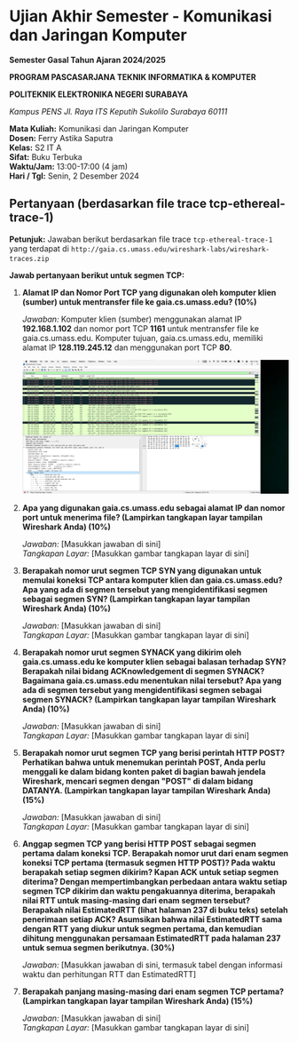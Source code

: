 # Ujian Akhir Semester - Komunikasi dan Jaringan Komputer  

**Semester Gasal Tahun Ajaran 2024/2025**  

**PROGRAM PASCASARJANA TEKNIK INFORMATIKA & KOMPUTER**  

**POLITEKNIK ELEKTRONIKA NEGERI SURABAYA**  

*Kampus PENS Jl. Raya ITS Keputih Sukolilo Surabaya 60111*  

**Mata Kuliah:** Komunikasi dan Jaringan Komputer  
**Dosen:** Ferry Astika Saputra  
**Kelas:** S2 IT A  
**Sifat:** Buku Terbuka  
**Waktu/Jam:** 13:00-17:00 (4 jam)  
**Hari / Tgl:** Senin, 2 Desember 2024  


## Pertanyaan (berdasarkan file trace tcp-ethereal-trace-1)  

**Petunjuk:** Jawaban berikut berdasarkan file trace `tcp-ethereal-trace-1` yang terdapat di `http://gaia.cs.umass.edu/wireshark-labs/wireshark-traces.zip`  

**Jawab pertanyaan berikut untuk segmen TCP:**  

1. **Alamat IP dan Nomor Port TCP yang digunakan oleh komputer klien (sumber) untuk mentransfer file ke gaia.cs.umass.edu? (10%)**  

    *Jawaban:* Komputer klien (sumber) menggunakan alamat IP **192.168.1.102** dan nomor port TCP **1161** untuk mentransfer file ke gaia.cs.umass.edu.  Komputer tujuan, gaia.cs.umass.edu, memiliki alamat IP **128.119.245.12** dan menggunakan port TCP **80**.  
    
    ![desc for picture ](./assets/answare1.png)

2. **Apa yang digunakan gaia.cs.umass.edu sebagai alamat IP dan nomor port untuk menerima file? (Lampirkan tangkapan layar tampilan Wireshark Anda) (10%)**  

   *Jawaban:* [Masukkan jawaban di sini]  
   *Tangkapan Layar:* [Masukkan gambar tangkapan layar di sini]  


3. **Berapakah nomor urut segmen TCP SYN yang digunakan untuk memulai koneksi TCP antara komputer klien dan gaia.cs.umass.edu? Apa yang ada di segmen tersebut yang mengidentifikasi segmen sebagai segmen SYN? (Lampirkan tangkapan layar tampilan Wireshark Anda) (10%)**  

   *Jawaban:* [Masukkan jawaban di sini]  
   *Tangkapan Layar:* [Masukkan gambar tangkapan layar di sini]  


4. **Berapakah nomor urut segmen SYNACK yang dikirim oleh gaia.cs.umass.edu ke komputer klien sebagai balasan terhadap SYN? Berapakah nilai bidang ACKnowledgement di segmen SYNACK? Bagaimana gaia.cs.umass.edu menentukan nilai tersebut? Apa yang ada di segmen tersebut yang mengidentifikasi segmen sebagai segmen SYNACK? (Lampirkan tangkapan layar tampilan Wireshark Anda) (10%)**  

   *Jawaban:* [Masukkan jawaban di sini]  
   *Tangkapan Layar:* [Masukkan gambar tangkapan layar di sini]  


5. **Berapakah nomor urut segmen TCP yang berisi perintah HTTP POST? Perhatikan bahwa untuk menemukan perintah POST, Anda perlu menggali ke dalam bidang konten paket di bagian bawah jendela Wireshark, mencari segmen dengan "POST" di dalam bidang DATANYA. (Lampirkan tangkapan layar tampilan Wireshark Anda) (15%)**  

   *Jawaban:* [Masukkan jawaban di sini]  
   *Tangkapan Layar:* [Masukkan gambar tangkapan layar di sini]  


6. **Anggap segmen TCP yang berisi HTTP POST sebagai segmen pertama dalam koneksi TCP. Berapakah nomor urut dari enam segmen koneksi TCP pertama (termasuk segmen HTTP POST)? Pada waktu berapakah setiap segmen dikirim? Kapan ACK untuk setiap segmen diterima? Dengan mempertimbangkan perbedaan antara waktu setiap segmen TCP dikirim dan waktu pengakuannya diterima, berapakah nilai RTT untuk masing-masing dari enam segmen tersebut? Berapakah nilai EstimatedRTT (lihat halaman 237 di buku teks) setelah penerimaan setiap ACK? Asumsikan bahwa nilai EstimatedRTT sama dengan RTT yang diukur untuk segmen pertama, dan kemudian dihitung menggunakan persamaan EstimatedRTT pada halaman 237 untuk semua segmen berikutnya. (30%)**  

   *Jawaban:* [Masukkan jawaban di sini, termasuk tabel dengan informasi waktu dan perhitungan RTT dan EstimatedRTT]  


7. **Berapakah panjang masing-masing dari enam segmen TCP pertama? (Lampirkan tangkapan layar tampilan Wireshark Anda) (15%)**  

   *Jawaban:* [Masukkan jawaban di sini]  
   *Tangkapan Layar:* [Masukkan gambar tangkapan layar di sini]